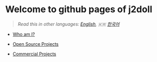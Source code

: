 # Welcome to github pages of j2doll

> *Read this in other languages: [English](README.md), :kr: [한국어](README.ko.md)*

- [Who am I?](https://j2doll.github.io/who-am-i/)

- [Open Source Projects](https://j2doll.github.io/open-source-projects/)

- [Commercial Projects](https://j2doll.github.io/commercial-projects/)
